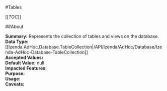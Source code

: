 #Tables

[[_TOC_]]

##About

**Summary:**  Represents the collection of tables and views on the database.   
**Data Type:** [[Izenda.AdHoc.Database.TableCollection|/API/Izenda/AdHoc/Database/Izenda-AdHoc-Database-TableCollection]]  
**Accepted Values:**   
**Default Value:** null  
**Impacted Features:**   
**Purpose:**   
**Usage:**   
**Caveats:**   

